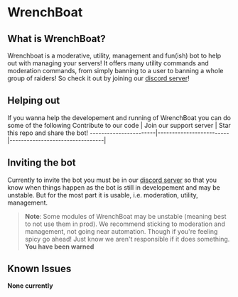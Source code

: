 # WrenchBoat

## What is WrenchBoat?
Wrenchboat is a moderative, utility, management and fun(ish) bot to help out with managing your servers! It offers many utility commands and moderation commands, from simply banning to a user to banning a whole group of raiders! So check it out by joining our [discord server](https://discord.gg/q7Uq8TbYvr)!

## Helping out
If you wanna help the developement and running of WrenchBoat you can do some of the following
Contribute to our code | Join our support server | Star this repo and share the bot!
-----------------------|-------------------------|---------------------------------|

## Inviting the bot
Currently to invite the bot you must be in our [discord server](https://discord.gg/q7Uq8TbYvr) so that you know when things happen as the bot is still in developement and may be unstable. But for the most part it is usable, i.e. moderation, utility, management.
> **Note**: Some modules of WrenchBoat may be unstable (meaning best to not use them in prod). We recommend sticking to moderation and management, not going near automation. Though if you're feeling spicy go ahead! Just know we aren't responsible if it does something. **You have been warned** 

## Known Issues

**None currently**